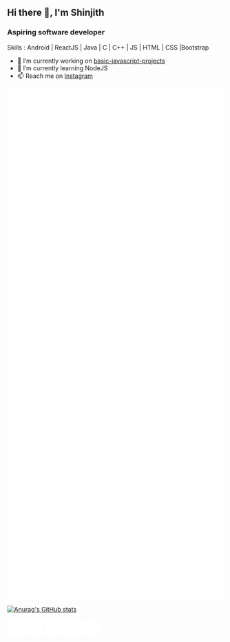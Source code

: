 ## Hi there 👋, I'm Shinjith
### Aspiring software developer

Skills : Android | ReactJS | Java | C | C++ | JS | HTML | CSS |Bootstrap 

- 🔭 I’m currently working on [basic-javascript-projects](https://github.com/shinjith-dev/basic-javscript-projects) 
- 🌱 I’m currently learning NodeJS 
- 📫 Reach me on [Instagram](https://www.instagram.com/shinjith_/)

![](https://raw.githubusercontent.com/shinjith-dev/stats/master/generated/overview.svg#gh-dark-mode-only)
![](https://raw.githubusercontent.com/shinjith-dev/stats/master/generated/overview.svg#gh-light-mode-only)
![](https://raw.githubusercontent.com/shinjith-dev/stats/master/generated/languages.svg#gh-dark-mode-only)
![](https://raw.githubusercontent.com/shinjith-dev/stats/master/generated/languages.svg#gh-light-mode-only)

[![Anurag's GitHub stats](https://github-readme-stats.vercel.app/api?username=shinjith-dev)](https://github.com/anuraghazra/github-readme-stats)


   [<img src='src\twitter.png' alt='twitter' height='40'>](https://twitter.com/rshinjith)  [<img src='src/github.png' alt='github' height='40'>](https://github.com/WhiteWolfDot)  [<img src='src\instagram.png' alt='instagram' height='40'>](https://www.instagram.com/shinjith_/)  [<img src='src\facebook.png' alt='facebook' height='40'>](https://www.facebook.com/shinjith.kanhangad)  [<img src='src\linkedin.png' alt='linkedin' height='40'>](https://in.linkedin.com/in/shinjithkanhangad)
